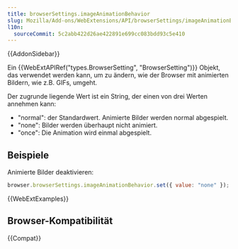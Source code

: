 ```yaml
---
title: browserSettings.imageAnimationBehavior
slug: Mozilla/Add-ons/WebExtensions/API/browserSettings/imageAnimationBehavior
l10n:
  sourceCommit: 5c2abb422d26ae422891e699cc083bdd93c5e410
---
```


{{AddonSidebar}}

Ein {{WebExtAPIRef("types.BrowserSetting", "BrowserSetting")}} Objekt, das verwendet werden kann, um zu ändern, wie der Browser mit animierten Bildern, wie z.B. GIFs, umgeht.

Der zugrunde liegende Wert ist ein String, der einen von drei Werten annehmen kann:

- "normal": der Standardwert. Animierte Bilder werden normal abgespielt.
- "none": Bilder werden überhaupt nicht animiert.
- "once": Die Animation wird einmal abgespielt.

## Beispiele

Animierte Bilder deaktivieren:

```js
browser.browserSettings.imageAnimationBehavior.set({ value: "none" });
```

{{WebExtExamples}}

## Browser-Kompatibilität

{{Compat}}
